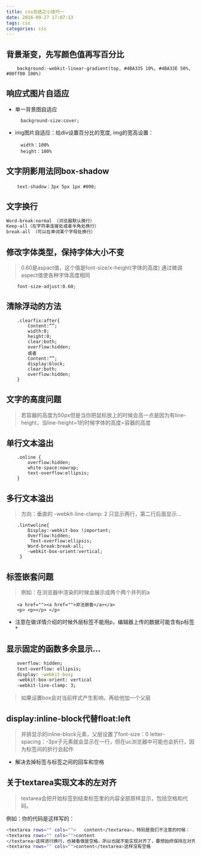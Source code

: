 ```yaml
---
title: css总结之小技巧一
date: 2016-09-27 17:07:13
tags: css
categories: css
---
```


## 背景渐变，先写颜色值再写百分比

		background:-webkit-linear-gradient(top, #4BA335 10%, #4BA33E 50%, #00ff00 100%)

## 响应式图片自适应

- 单一背景图自适应

		background-size:cover;

- img图片自适应：给div设置百分比的宽度, img的宽高设置：

		width：100%
		height：100%

## 文字阴影用法同box-shadow

		text-shadow：3px 5px 1px #000;

## 文字换行

``` bash
Word-break:normal （浏览器默认换行）
Keep-all（在字符串连接处或者半角处换行）
break-all （可以在单词某个字母处换行）
```

## 修改字体类型，保持字体大小不变

> 0.60是aspact值，这个值是font-size/x-height(字体的高度) 通过微调aspect值使各种字体高度相同

		font-size-adjust:0.60;

## 清除浮动的方法

        .clearfix:after{
            Content:””;
            width:0;
            height:0;
            clear:both;
            overflow:hidden;
            或者
            Content:””;
            display:block;
            clear:both;
            overflow:hidden;
        }

## 文字的高度问题

> 若容器的高度为50px但是当你把鼠标放上的时候会高一点是因为有line-height，当line-height=1的时候字体的高度=容器的高度

## 单行文本溢出

		.online {
			overflow:hidden;
			white-space:nowrap;
			text-overflow:ellipsis;
		}

## 多行文本溢出

> 方向：垂直的
>  -webkit-line-clamp: 2 只显示两行，第二行后面显示…

		.lintwoline{
			Display:-webkit-box !important;
			Overflow:hidden;
			 Text-overflow:ellipsis;
			Word-break:break-all;
			-webkit-box-orient:vertical;
		 }


## 标签嵌套问题
> 例如：在浏览器中渲染的时候会展示成两个两个并列的a

		<a href=""><a href="">非法嵌套</a></a>
		<p> <p></p> </p>

*  注意在做详情介绍的时候外层标签不能用p，编辑器上传的数据可能含有p标签*

## 显示固定的函数多余显示...

```bash
    overflow: hidden;
    text-overflow: ellipsis;
    display: -webkit-box;
    -webkit-box-orient: vertical
    -webkit-line-clamp: 3;
```
> 如果设置box会对当前样式产生影响，再给他加一个父层

## display:inline-block代替float:left

> 并排显示的inline-block元素，父层设置了font-size：0 letter-spacing：-3px子元素就会显示在一行，但在uc浏览器中可能也会折行，因为标签间的折行会起作

* 解决去掉标签与标签之间的回车和空格

## 关于textarea实现文本的左对齐

> textarea会把开始标签到结束标签里的内容全部原样显示，包括空格和代码。

例如：你的代码是这样写的：
```bash
<textarea rows="" cols="">   content</textarea>，特别是我们不注意的时候：
<textarea rows="" cols="">content
</textarea>这样进行换行，也被看做是空格，所以也就不能实现对齐了，要想始终保持左对齐必须：
<textarea rows="" cols="">content</textarea>这样没有空格
```